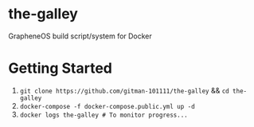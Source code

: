 # the-galley
GrapheneOS build script/system for Docker

# Getting Started
1. `git clone https://github.com/gitman-101111/the-galley` && `cd the-galley`
2. `docker-compose -f docker-compose.public.yml up -d`
3. `docker logs the-galley # To monitor progress...`
